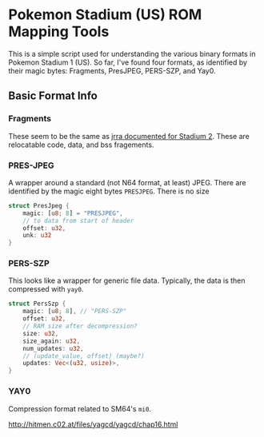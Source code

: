 # Pokemon Stadium (US) ROM Mapping Tools

This is a simple script used for understanding the various binary formats in Pokemon Stadium 1 (US). So far, I've found four formats, as identified by their magic bytes: Fragments, PresJPEG, PERS-SZP, and Yay0.

## Basic Format Info 
### Fragments
These seem to be the same as [jrra documented for Stadium 2](https://jrra.zone/pokemon-stadium-2/#notes). These are relocatable code, data, and bss fragements.

### PRES-JPEG
A wrapper around a standard (not N64 format, at least) JPEG. There are identified by the magic eight bytes `PRESJPEG`. There is no size 

```rust 
struct PresJpeg {
    magic: [u8; 8] = "PRESJPEG",
    // to data from start of header
    offset: u32,
    unk: u32
}
```

### PERS-SZP

This looks like a wrapper for generic file data. Typically, the data is then compressed with `yay0`.

```rust
struct PersSzp {
    magic: [u8; 8], // "PERS-SZP"
    offset: u32,
    // RAM size after decompression?
    size: u32,
    size_again: u32,
    num_updates: u32,
    // (update_value, offset) (maybe?)
    updates: Vec<(u32, usize)>,
}
```

### YAY0

Compression format related to SM64's `mi0`. 

http://hitmen.c02.at/files/yagcd/yagcd/chap16.html
